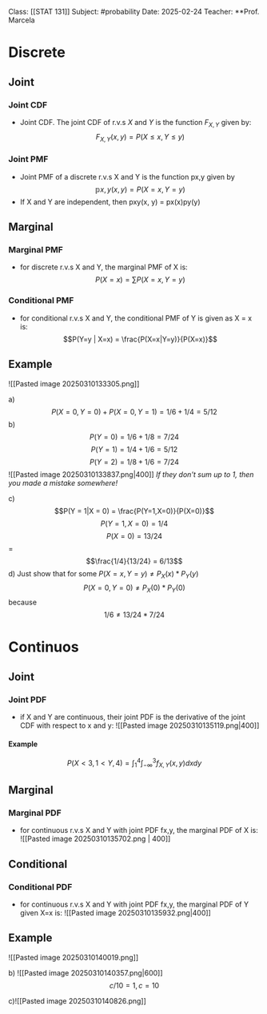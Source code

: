 Class: [[STAT 131]]
Subject: #probability 
Date: 2025-02-24
Teacher: **Prof. Marcela

# Discrete
## Joint

### Joint CDF
- Joint CDF. The joint CDF of r.v.s $X$ and $Y$ is the function $F_{X, Y}$ given by:
$$F_{X, Y}(x, y) = P(X \leq x, Y \leq y)$$
### Joint PMF
- Joint PMF of a discrete r.v.s X and Y is the function px,y given by
$$\mathbb{p}{x,y}(x, y) = P(X = x, Y = y)$$
- If X and Y are independent, then pxy(x, y) = px(x)py(y)

## Marginal

### Marginal PMF
- for discrete r.v.s X and Y, the marginal PMF of X is:
$$P(X=x) = \sum P(X=x, Y=y)$$

### Conditional PMF
 - for conditional r.v.s X and Y, the conditional PMF of Y is given as X = x is:
$$P(Y=y | X=x) = \frac{P(X=x|Y=y)}{P(X=x)}$$

## Example
![[Pasted image 20250310133305.png]]

a) $$P(X = 0, Y=0) + P(X = 0, Y=1) = 1/6 + 1/4 = 5/12$$
b) 
$$P(Y = 0) = 1/6 + 1/8 = 7/24$$
$$P(Y = 1) = 1/4 + 1/6 = 5/12$$
$$P(Y = 2) = 1/8 + 1/6 = 7/24$$
![[Pasted image 20250310133837.png|400]]
*If they don't sum up to 1, then you made a mistake somewhere!*

c) $$P(Y = 1|X = 0) = \frac{P(Y=1,X=0)}{P(X=0)}$$
$$P(Y = 1, X = 0) = 1/4$$
$$P(X = 0) = 13/24$$
 = $$\frac{1/4}{13/24} = 6/13$$
d) Just show that for some $P(X=x, Y=y) \neq P_X(x)*P_Y(y)$ 
$$P(X=0, Y=0) \neq P_X(0)*P_Y(0)$$ because
$$1/6 \neq 13/24*7/24$$ 
# Continuos

## Joint

### Joint PDF
- if X and Y are continuous, their joint PDF is the derivative of the joint CDF with respect to x and y:
![[Pasted image 20250310135119.png|400]]

#### Example
$$P(X < 3, 1 < Y, 4) = \int_1^4\int_{-\infty}^3f_{X, Y}(x, y)dxdy$$

## Marginal

### Marginal PDF
- for continuous r.v.s X and Y with joint PDF fx,y, the marginal PDF of X is:
![[Pasted image 20250310135702.png | 400]]

## Conditional

### Conditional PDF
- for continuous r.v.s X and Y with joint PDF fx,y, the marginal PDF of Y given X=x is:
![[Pasted image 20250310135932.png|400]]

## Example
![[Pasted image 20250310140019.png]]

b) ![[Pasted image 20250310140357.png|600]]
$$c/10 = 1, c = 10$$

c)![[Pasted image 20250310140826.png]]

 